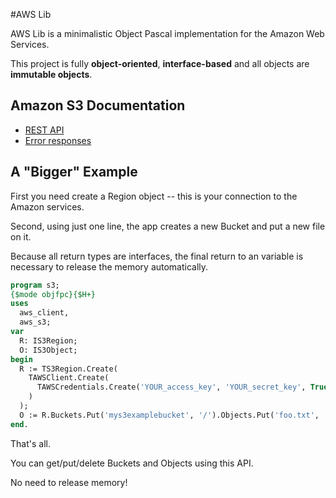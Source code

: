 #AWS Lib

AWS Lib is a minimalistic Object Pascal implementation for the Amazon Web Services.

This project is fully **object-oriented**, **interface-based** and all objects are **immutable objects**.

## Amazon S3 Documentation
* [REST API](http://docs.aws.amazon.com/AmazonS3/latest/API/APIRest.html)
* [Error responses](http://docs.aws.amazon.com/AmazonS3/latest/API/ErrorResponses.html)

## A "Bigger" Example

First you need create a Region object -- this is your connection to the Amazon services.

Second, using just one line, the app creates a new Bucket and put a new file on it.

Because all return types are interfaces, the final return to an variable is necessary to release the memory automatically.

``` pascal
program s3;
{$mode objfpc}{$H+}
uses
  aws_client,
  aws_s3;
var
  R: IS3Region;
  O: IS3Object;
begin
  R := TS3Region.Create(
    TAWSClient.Create(
      TAWSCredentials.Create('YOUR_access_key', 'YOUR_secret_key', True)
    )
  );
  O := R.Buckets.Put('mys3examplebucket', '/').Objects.Put('foo.txt', 'plain', 'foo.txt', '');
end.
```

That's all.

You can get/put/delete Buckets and Objects using this API.

No need to release memory!
